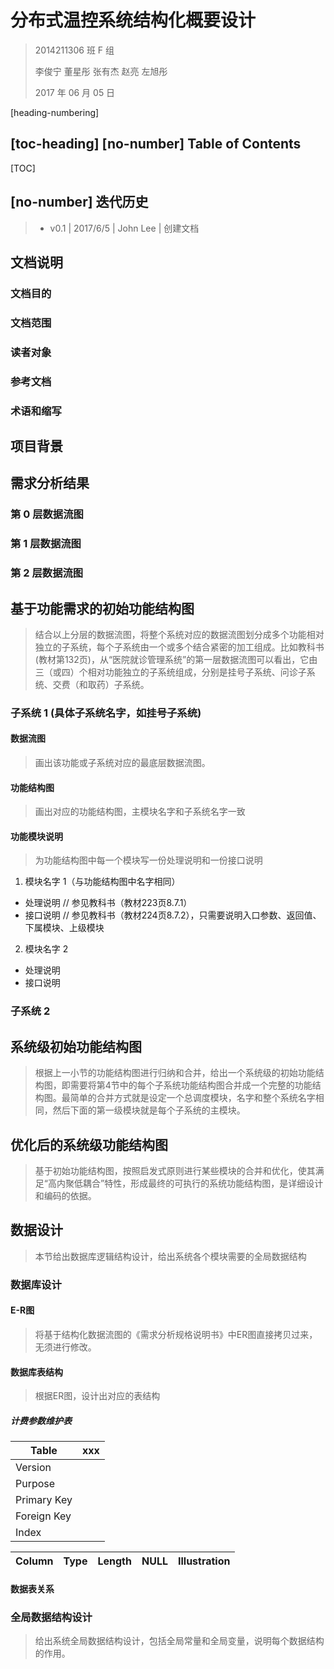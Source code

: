﻿# 分布式温控系统结构化概要设计

> 2014211306 班 F 组
>
> 李俊宁 董星彤 张有杰 赵亮 左旭彤
>
> 2017 年 06 月 05 日

[heading-numbering]

## [toc-heading] [no-number] Table of Contents

[TOC]

## [no-number] 迭代历史

> - v0.1 | 2017/6/5 | John Lee | 创建文档

## 文档说明

### 文档目的

### 文档范围

### 读者对象

### 参考文档

### 术语和缩写

## 项目背景

## 需求分析结果

### 第 0 层数据流图

### 第 1 层数据流图

### 第 2 层数据流图

## 基于功能需求的初始功能结构图

> 结合以上分层的数据流图，将整个系统对应的数据流图划分成多个功能相对独立的子系统，每个子系统由一个或多个结合紧密的加工组成。比如教科书(教材第132页)，从“医院就诊管理系统”的第一层数据流图可以看出，它由三（或四）个相对功能独立的子系统组成，分别是挂号子系统、问诊子系统、交费（和取药）子系统。

### 子系统 1 (具体子系统名字，如挂号子系统)

#### 数据流图

> 画出该功能或子系统对应的最底层数据流图。

#### 功能结构图

> 画出对应的功能结构图，主模块名字和子系统名字一致

#### 功能模块说明

> 为功能结构图中每一个模块写一份处理说明和一份接口说明

1. 模块名字 1（与功能结构图中名字相同）
  - 处理说明 // 参见教科书（教材223页8.7.1）
  - 接口说明 // 参见教科书（教材224页8.7.2），只需要说明入口参数、返回值、下属模块、上级模块
2. 模块名字 2
  - 处理说明
  - 接口说明

### 子系统 2

## 系统级初始功能结构图

> 根据上一小节的功能结构图进行归纳和合并，给出一个系统级的初始功能结构图，即需要将第4节中的每个子系统功能结构图合并成一个完整的功能结构图。最简单的合并方式就是设定一个总调度模块，名字和整个系统名字相同，然后下面的第一级模块就是每个子系统的主模块。

## 优化后的系统级功能结构图

> 基于初始功能结构图，按照启发式原则进行某些模块的合并和优化，使其满足“高内聚低耦合”特性，形成最终的可执行的系统功能结构图，是详细设计和编码的依据。

## 数据设计

> 本节给出数据库逻辑结构设计，给出系统各个模块需要的全局数据结构

### 数据库设计

#### E-R图

> 将基于结构化数据流图的《需求分析规格说明书》中ER图直接拷贝过来，无须进行修改。

#### 数据库表结构

> 根据ER图，设计出对应的表结构

##### 计费参数维护表

Table | xxx
--|--
Version |
Purpose |
Primary Key |
Foreign Key |
Index |

Column | Type | Length | NULL | Illustration
--|--|--|--|--

#### 数据表关系

### 全局数据结构设计

> 给出系统全局数据结构设计，包括全局常量和全局变量，说明每个数据结构的作用。